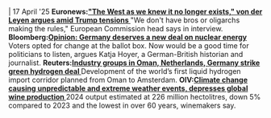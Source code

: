 | 17 April '25
**Euronews:["The West as we knew it no longer exists," von der Leyen argues amid Trump tensions ](https://www.euronews.com/my-europe/2025/04/16/the-west-as-we-knew-it-no-longer-exists-von-der-leyen-says-amid-trump-tensions)**
"We don't have bros or oligarchs making the rules," European Commission head says in interview.
**Bloomberg:[Opinion: Germany deserves a new deal on nuclear energy](https://www.bloomberg.com/opinion/articles/2025-04-17/germany-deserves-a-new-deal-on-nuclear-energy-from-merz?sref=peEFYOHm)**
Voters opted for change at the ballot box. Now would be a good time for politicians to listen, argues Katja Hoyer, a German-British historian and journalist. 
**Reuters:[Industry groups in Oman, Netherlands, Germany strike green hydrogen deal ](https://www.reuters.com/business/energy/industry-groups-oman-netherlands-germany-strike-agreement-liquid-hydrogen-import-2025-04-16/)**
Development of the world’s first liquid hydrogen import corridor planned from Oman to Amsterdam.
**OIV:[Climate change causing unpredictable and extreme weather events, depresses global wine production ](https://www.oiv.int/press/state-world-vine-and-wine-sector-2024-adaptation-cooperation)**
2024 output estimated at 226 million hectolitres, down 5% compared to 2023 and the lowest in over 60 years, winemakers say.